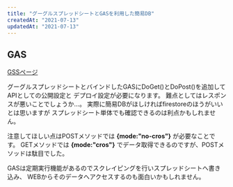 ```yaml
---
title: "グーグルスプレッドシートとGASを利用した簡易DB"
createdAt: "2021-07-13"
updatedAt: "2021-07-13"
---
```


## GAS
[GSSページ](/gss)

グーグルスプレッドシートとバインドしたGASにDoGet()とDoPost()を追加してAPIとしての公開設定と
デプロイ設定が必要になります。
難点としてはレスポンスが悪いことでしょうか…。
実際に簡易DBがほしければfirestoreのほうがいいとは思いますが
スプレッドシート単体でも確認できるのは利点かもしれません。

注意してほしい点はPOSTメソッドでは **{mode:"no-cros"}** が必要なことです。
GETメソッドでは **{mode:"cros"}** でデータ取得できるのですが、POSTメソッドは駄目でした。

GASは定期実行機能があるのでスクレイピングを行いスプレッドシートへ書き込み、
WEBからそのデータへアクセスするのも面白いかもしれません。
